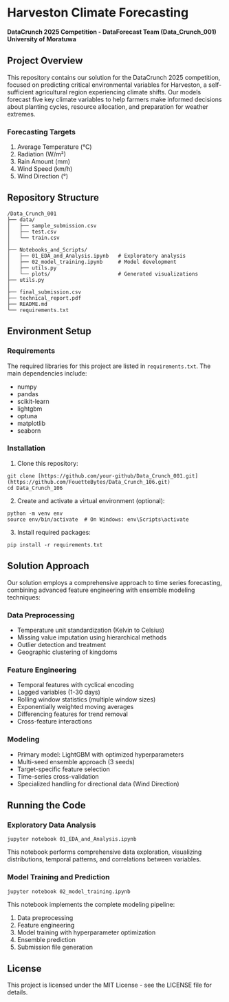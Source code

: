 # Harveston Climate Forecasting

**DataCrunch 2025 Competition - DataForecast Team (Data_Crunch_001)**  
**University of Moratuwa**

## Project Overview

This repository contains our solution for the DataCrunch 2025 competition, focused on predicting critical environmental variables for Harveston, a self-sufficient agricultural region experiencing climate shifts. Our models forecast five key climate variables to help farmers make informed decisions about planting cycles, resource allocation, and preparation for weather extremes.

### Forecasting Targets

1. Average Temperature (°C)
2. Radiation (W/m²)
3. Rain Amount (mm)
4. Wind Speed (km/h)
5. Wind Direction (°)

## Repository Structure

```
/Data_Crunch_001
├── data/                           
│   ├── sample_submission.csv       
│   ├── test.csv                    
│   └── train.csv                   
│
├── Notebooks_and_Scripts/
│   ├── 01_EDA_and_Analysis.ipynb   # Exploratory analysis
│   ├── 02_model_training.ipynb     # Model development
│   ├── utils.py
│   └── plots/                      # Generated visualizations
├── utils.py
│
├── final_submission.csv            
├── technical_report.pdf            
├── README.md                      
└── requirements.txt                                
```

## Environment Setup

### Requirements

The required libraries for this project are listed in `requirements.txt`. The main dependencies include:

- numpy
- pandas
- scikit-learn
- lightgbm
- optuna
- matplotlib
- seaborn

### Installation

1. Clone this repository:
```
git clone [https://github.com/your-github/Data_Crunch_001.git](https://github.com/FouetteBytes/Data_Crunch_106.git)
cd Data_Crunch_106
```

2. Create and activate a virtual environment (optional):
```
python -m venv env
source env/bin/activate  # On Windows: env\Scripts\activate
```

3. Install required packages:
```
pip install -r requirements.txt
```

## Solution Approach

Our solution employs a comprehensive approach to time series forecasting, combining advanced feature engineering with ensemble modeling techniques:

### Data Preprocessing
- Temperature unit standardization (Kelvin to Celsius)
- Missing value imputation using hierarchical methods
- Outlier detection and treatment
- Geographic clustering of kingdoms

### Feature Engineering
- Temporal features with cyclical encoding
- Lagged variables (1-30 days)
- Rolling window statistics (multiple window sizes)
- Exponentially weighted moving averages
- Differencing features for trend removal
- Cross-feature interactions

### Modeling
- Primary model: LightGBM with optimized hyperparameters
- Multi-seed ensemble approach (3 seeds)
- Target-specific feature selection
- Time-series cross-validation
- Specialized handling for directional data (Wind Direction)

## Running the Code

### Exploratory Data Analysis

```
jupyter notebook 01_EDA_and_Analysis.ipynb
```

This notebook performs comprehensive data exploration, visualizing distributions, temporal patterns, and correlations between variables.

### Model Training and Prediction

```
jupyter notebook 02_model_training.ipynb
```

This notebook implements the complete modeling pipeline:
1. Data preprocessing
2. Feature engineering
3. Model training with hyperparameter optimization
4. Ensemble prediction
5. Submission file generation

## License

This project is licensed under the MIT License - see the LICENSE file for details.
